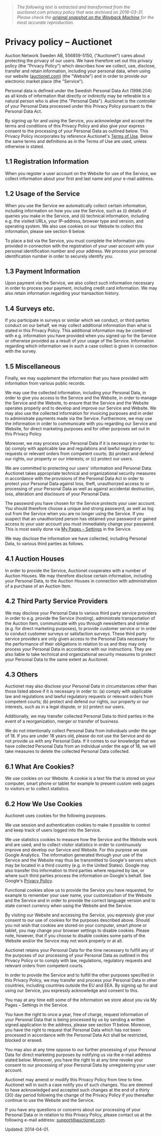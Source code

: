 > *The following text is extracted and transformed from the auctionet.com privacy policy that was archived on 2016-03-31. Please check the [original snapshot on the Wayback Machine](https://web.archive.org/web/20160331221823id_/https%3A//auctionet.com/en/privacy_policy) for the most accurate reproduction.*

# Privacy policy – Auctionet

Auction Network Sweden AB, 556859-5150, ("Auctionet") cares about protecting the privacy of our users. We have therefore set out this privacy policy (the "Privacy Policy") which describes how we collect, use, disclose, transfer and retain information, including your personal data, when using our website ([auctionet.com](http://auctionet.com/)) (the "Website") and in order to provide our electronic market place (the "Service").

Personal data is defined under the Swedish Personal Data Act (1998:204) as all kinds of information that directly or indirectly may be referable to a natural person who is alive (the "Personal Data"). Auctionet is the controller of your Personal Data processed under this Privacy Policy pursuant to the Personal Data Act.

By signing up for and using the Service, you acknowledge and accept the terms and conditions of this Privacy Policy and also give your express consent to the processing of your Personal Data as outlined below. This Privacy Policy incorporates by reference Auctionet's [Terms of Use](https://web.archive.org/terms). Below the same terms and definitions as in the Terms of Use are used, unless otherwise is stated.

## 1.1 Registration Information

When you register a user account on the Website for use of the Service, we collect information about your first and last name and your e-mail address.

## 1.2 Usage of the Service

When you use the Service we automatically collect certain information, including information on how you use the Service, such as (i) details of queries you make in the Service, and (ii) technical information, including e.g. the visited URLs, your IP-address, browser type and version, and operating system. We also use cookies on our Website to collect this information, please see section 6 below.

To place a bid via the Service, you must complete the information you provided in connection with the registration of your user account with your personal identification number and your address. We process your personal identification number in order to securely identify you.

## 1.3 Payment Information

Upon payment via the Service, we also collect such information necessary in order to process your payment, including credit card information. We may also retain information regarding your transaction history.

## 1.4 Surveys etc.

If you participate in surveys or similar which we conduct, or third parties conduct on our behalf, we may collect additional information than what is stated in this Privacy Policy. This additional information may be combined with e.g. information you have provided when you signed up for the Service or otherwise provided as a result of your usage of the Service. Information regarding which information we in such a case collect is given in connection with the survey. 

## 1.5 Miscellaneous

Finally, we may supplement the information that you have provided with information from various public records.

We may use the collected information, including your Personal Data, in order to give you access to the Service and the Website, in order to manage the Service and the Website, to ensure that the Service and the Website operates properly and to develop and improve our Service and Website. We may also use the collected information for invoicing purposes and in order to administrate payments made via the Service. Furthermore, we may use the information in order to communicate with you regarding our Service and Website, for direct marketing purposes and for other purposes set out in this Privacy Policy. 

Moreover, we may process your Personal Data if it is necessary in order to: (a) comply with applicable law and regulations and lawful regulatory requests or relevant orders from competent courts; (b) protect and defend our rights, our property or our interests; or (c) protect our users.

We are committed to protecting our users' information and Personal Data. Auctionet takes appropriate technical and organizational security measures in accordance with the provisions of the Personal Data Act in order to protect your Personal Data against loss, theft, unauthorized access to or processing of your Personal Data as well as against accidental destruction, loss, alteration and disclosure of your Personal Data. 

The password you have chosen for the Service protects your user account. You should therefore choose a unique and strong password, as well as log out from the Service when you are no longer using the Service. If you suspect that an unauthorized person has obtained your password or gained access to your user account you must immediately change your password. This is most easily done via [My Pages – Settings](https://web.archive.org/my/profile/edit) in the Service.

We may disclose the information we have collected, including Personal Data, to various third parties as follows.

## 4.1 Auction Houses

In order to provide the Service, Auctionet cooperates with a number of Auction Houses. We may therefore disclose certain information, including your Personal Data, to the Auction Houses in connection with administration of a purchase of an Auction Item.

## 4.2 Third Party Service Providers

We may disclose your Personal Data to various third party service providers in order to e.g. provide the Service (hosting), administrate transportation of the Auction Item, communicate with you through newsletters and similar (e.g. for direct marketing purposes), to provide customer service or in order to conduct customer surveys or satisfaction surveys. These third party service providers are only given access to the Personal Data necessary for the performance of their obligations in relation to us and they may only process your Personal Data in accordance with our instructions. They are also liable to take technical and organizational security measures to protect your Personal Data to the same extent as Auctionet.

## 4.3 Others

Auctionet may also disclose your Personal Data in circumstances other than those listed above if it is necessary in order to: (a) comply with applicable law and regulations and lawful regulatory requests or relevant orders from competent courts; (b) protect and defend our rights, our property or our interests, such as in a legal dispute; or (c) protect our users.

Additionally, we may transfer collected Personal Data to third parties in the event of a reorganization, merger or transfer of business.

We do not intentionally collect Personal Data from individuals under the age of 18. If you are under 18 years old, please do not use the Service and do not provide us with any Personal Data. If it comes to our knowledge that we have collected Personal Data from an individual under the age of 18, we will take measures to delete the collected Personal Data collected.

## 6.1 What Are Cookies?

We use cookies on our Website. A cookie is a text file that is stored on your computer, smart phone or tablet for example to present custom web pages to visitors or to collect statistics.

## 6.2 How We Use Cookies

Auctionet uses cookies for the following purposes. 

We use session and authentication cookies to make it possible to control and keep track of users logged into the Service.

We use statistics cookies to measure how the Service and the Website work and are used, and to collect visitor statistics in order to continuously improve and develop our Service and Website. For this purpose we use Google Analytics. The information generated through your use of the Service and the Website may thus be transmitted to Google's servers which may be located in a third country (e.g. in the United States). Google may also transfer this information to third parties where required by law, or where such third parties process the information on Google's behalf. See Google's [Privacy Policy](https://www.google.com/analytics/learn/privacy.html).

Functional cookies allow us to provide the Service you have requested, for example to remember your user name, your customization of the Website and the Service and in order to provide the correct language version and to state correct currency when using the Website and the Service.

By visiting our Website and accessing the Service, you expressly give your consent to our use of cookies for the purposes described above. Should you not wish that cookies are stored on your computer, smart phone or tablet, you may change your browser settings to disable cookies. Please note, however, that if you choose to disable cookies some parts of the Website and/or the Service may not work properly or at all.

Auctionet retains your Personal Data for the time necessary to fulfill any of the purposes of our processing of your Personal Data as outlined in this Privacy Policy or to comply with law, regulations, regulatory requests and relevant orders from competent courts.

In order to provide the Service and to fulfill the other purposes specified in this Privacy Policy, we may transfer and process your Personal Data in other countries, including countries outside the EU and EEA. By signing up for and using our Service, you expressly acknowledge and consent to this.

You may at any time edit some of the information we store about you via My Pages – Settings in the Service. 

You have the right to once a year, free of charge, request information of your Personal Data that is being processed by us by sending a written signed application to the address, please see section 11 below. Moreover, you have the right to request that Personal Data which has not been processed in accordance with the Personal Data Act shall be restricted, blocked or erased. 

You may also at any time oppose to our further processing of your Personal Data for direct marketing purposes by notifying us via the e-mail address stated below. Moreover, you have the right to at any time revoke your consent to our processing of your Personal Data by unregistering your user account.

Auctionet may amend or modify this Privacy Policy from time to time. Auctionet will in such a case notify you of such changes. You are deemed to have acknowledged and accepted such changes at the end of a thirty (30) day period following the change of the Privacy Policy if you thereafter continue to use the Website and the Service.

If you have any questions or concerns about our processing of your Personal Data or in relation to this Privacy Policy, please contact us at the following e-mail address: [support@auctionet.com](mailto:support@auctionet.com).

Updated: 2014-04-01.
